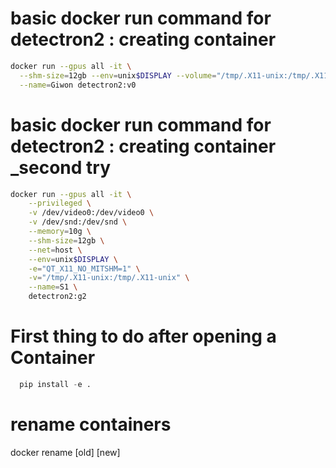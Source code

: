 # basic docker run command for detectron2 : creating container
```bash
docker run --gpus all -it \
  --shm-size=12gb --env=unix$DISPLAY --volume="/tmp/.X11-unix:/tmp/.X11-unix:rw" \
  --name=Giwon detectron2:v0
```

# basic docker run command for detectron2 : creating container _second try
```bash
docker run --gpus all -it \
    --privileged \
    -v /dev/video0:/dev/video0 \
    -v /dev/snd:/dev/snd \
    --memory=10g \
    --shm-size=12gb \
    --net=host \
    --env=unix$DISPLAY \
    -e="QT_X11_NO_MITSHM=1" \
    -v="/tmp/.X11-unix:/tmp/.X11-unix" \
    --name=S1 \
    detectron2:g2
```

# First thing to do after opening a Container
```sql
  pip install -e .
```

# rename containers
docker rename [old] [new]
